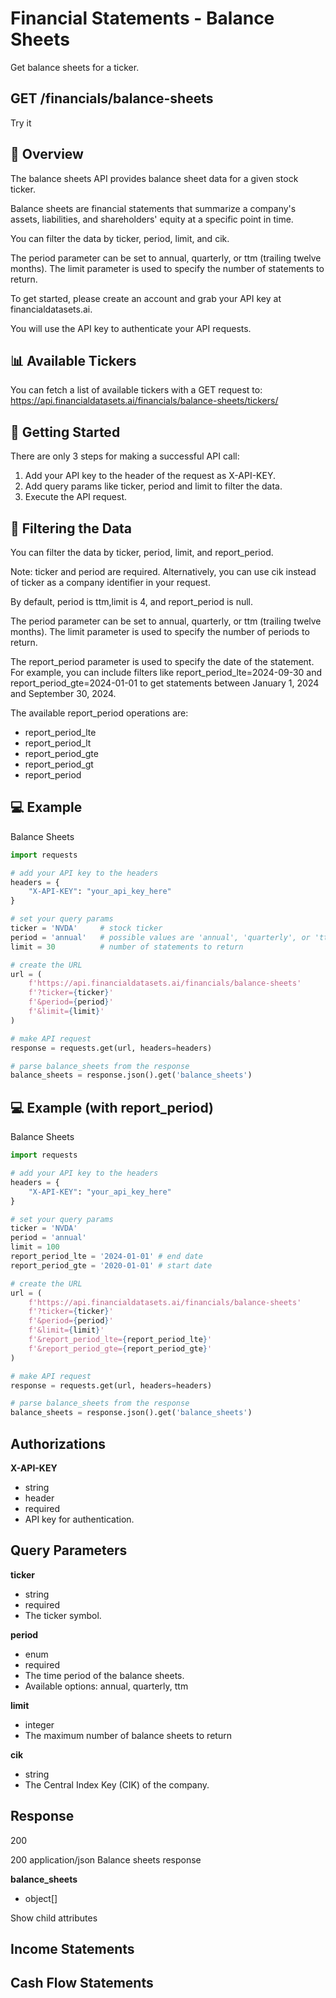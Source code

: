 # Financial Statements - Balance Sheets
Get balance sheets for a ticker.

## GET /financials/balance-sheets

Try it

## 👋 Overview
The balance sheets API provides balance sheet data for a given stock ticker.

Balance sheets are financial statements that summarize a company's assets, liabilities, and shareholders' equity at a specific point in time.

You can filter the data by ticker, period, limit, and cik.

The period parameter can be set to annual, quarterly, or ttm (trailing twelve months). The limit parameter is used to specify the number of statements to return.

To get started, please create an account and grab your API key at financialdatasets.ai.

You will use the API key to authenticate your API requests.

## 📊 Available Tickers
You can fetch a list of available tickers with a GET request to: https://api.financialdatasets.ai/financials/balance-sheets/tickers/

## 🚀 Getting Started
There are only 3 steps for making a successful API call:

1. Add your API key to the header of the request as X-API-KEY.
2. Add query params like ticker, period and limit to filter the data.
3. Execute the API request.

## 🔎 Filtering the Data
You can filter the data by ticker, period, limit, and report_period.

Note: ticker and period are required. Alternatively, you can use cik instead of ticker as a company identifier in your request.

By default, period is ttm,limit is 4, and report_period is null.

The period parameter can be set to annual, quarterly, or ttm (trailing twelve months). The limit parameter is used to specify the number of periods to return.

The report_period parameter is used to specify the date of the statement. For example, you can include filters like report_period_lte=2024-09-30 and report_period_gte=2024-01-01 to get statements between January 1, 2024 and September 30, 2024.

The available report_period operations are:

- report_period_lte
- report_period_lt
- report_period_gte
- report_period_gt
- report_period

## 💻 Example
Balance Sheets

```python
import requests

# add your API key to the headers
headers = {
    "X-API-KEY": "your_api_key_here"
}

# set your query params
ticker = 'NVDA'     # stock ticker
period = 'annual'   # possible values are 'annual', 'quarterly', or 'ttm'
limit = 30          # number of statements to return

# create the URL
url = (
    f'https://api.financialdatasets.ai/financials/balance-sheets'
    f'?ticker={ticker}'
    f'&period={period}'
    f'&limit={limit}'
)

# make API request
response = requests.get(url, headers=headers)

# parse balance_sheets from the response
balance_sheets = response.json().get('balance_sheets')
```

## 💻 Example (with report_period)
Balance Sheets

```python
import requests

# add your API key to the headers
headers = {
    "X-API-KEY": "your_api_key_here"
}

# set your query params
ticker = 'NVDA'  
period = 'annual'
limit = 100      
report_period_lte = '2024-01-01' # end date
report_period_gte = '2020-01-01' # start date

# create the URL
url = (
    f'https://api.financialdatasets.ai/financials/balance-sheets'
    f'?ticker={ticker}'
    f'&period={period}'
    f'&limit={limit}'
    f'&report_period_lte={report_period_lte}'
    f'&report_period_gte={report_period_gte}'
)

# make API request
response = requests.get(url, headers=headers)

# parse balance_sheets from the response
balance_sheets = response.json().get('balance_sheets')
```

## Authorizations

**X-API-KEY**
- string
- header
- required
- API key for authentication.

## Query Parameters

**ticker**
- string
- required
- The ticker symbol.

**period**
- enum<string>
- required
- The time period of the balance sheets.
- Available options: annual, quarterly, ttm 

**limit**
- integer
- The maximum number of balance sheets to return

**cik**
- string
- The Central Index Key (CIK) of the company.

## Response
200

200
application/json
Balance sheets response

**balance_sheets**
- object[]

Show child attributes

## Income Statements
## Cash Flow Statements 